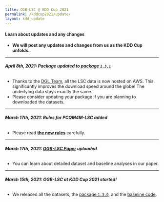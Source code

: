 ```yaml
---
title: OGB-LSC @ KDD Cup 2021
permalink: /kddcup2021/update/
layout: kdd_update
---
```


#### **Learn about updates and any changes**
- **We will post any updates and changes from us as the KDD Cup unfolds.**

-------

###### **April 8th, 2021: Package updated to [package `1.3.1`](https://github.com/snap-stanford/ogb/releases/tag/1.3.1)**
- Thanks to the [DGL Team](https://www.dgl.ai/), all the LSC data is now hosted on AWS. This significantly improves the download speed around the globe! The underlying data stays exactly the same.
- Please consider updating your package if you are planning to downloaded the datasets.

-------

###### **March 17th, 2021: Rules for PCQM4M-LSC added**
- Please read **[the new rules](/kddcup2021/rules/#pcqm4m_time)** carefully.

-------

###### **March 17th, 2021: [OGB-LSC Paper](https://arxiv.org/abs/2005.00687) uploaded**
- You can learn about detailed dataset and baseline analyses in our paper.

-------

###### **March 15th, 2021: OGB-LSC at KDD Cup 2021 started!**
- We released all the datasets, the [package `1.3.0`](https://github.com/snap-stanford/ogb/releases/tag/1.3.0), and the [baseline code](https://github.com/snap-stanford/ogb/tree/master/examples/lsc).